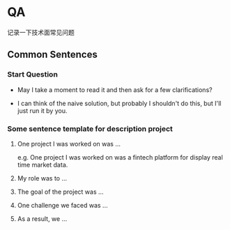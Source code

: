 # QA

记录一下技术面常见问题

## Common Sentences

### Start Question

- May I take a moment to read it and then ask for a few clarifications?

- I can think of the naive solution, but probably I shouldn't do this, but I'll just run it by you.

### Some sentence template for description project

1. One project I was worked on was ...

   e.g. One project I was worked on was a fintech platform for display real time market data.

2. My role was to ...
3. The goal of the project was ...
4. One challenge we faced was ...
5. As a result, we ...
